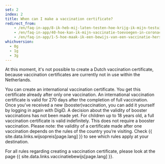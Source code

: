 ```yaml
---
set: 2
index: 2
title: When can I make a vaccination certificate?
redirect_from: 
    - /en/faq-in-app/8-ik-heb-mij-laten-testen-hoe-krijg-ik-mijn-testuitslag
    - /en/faq-in-app/40-hoe-kan-ik-mijn-vaccinatie-toevoegen-in-coronacheck
    - /en/faq-in-app/1-5-hoe-maak-ik-een-bewijs-van-een-vaccinatie-herstel-of-testuitslag
whichversion:
  - 0g
  - 1g
  - 3g
---
```

At this moment, it's not possible to create a Dutch vaccination certificate, because vaccination certificates are currently not in use within the Netherlands.

You can create an international vaccination certificate. You get this certificate already after only one vaccination. An international vaccination certificate is valid for 270 days after the completion of full vaccination. Once you’ve received a new (booster)vaccination, you can add it yourself by logging in again with DigiD. A decision about the validity of booster vaccinations has not been made yet. For children up to 18 years old, a full vaccination certificate is valid indefinitely. This does not require a booster vaccination. Please note: the validity of a certificate made after one vaccination depends on the rules of the country you’re visiting. Check {{ site.data.links.wijsopreis[page.lang] }} to see which rules apply at your destination.

For all rules regarding creating a vaccination certificate, please look at the page {{ site.data.links.vaccinatiebewijs[page.lang] }}.
